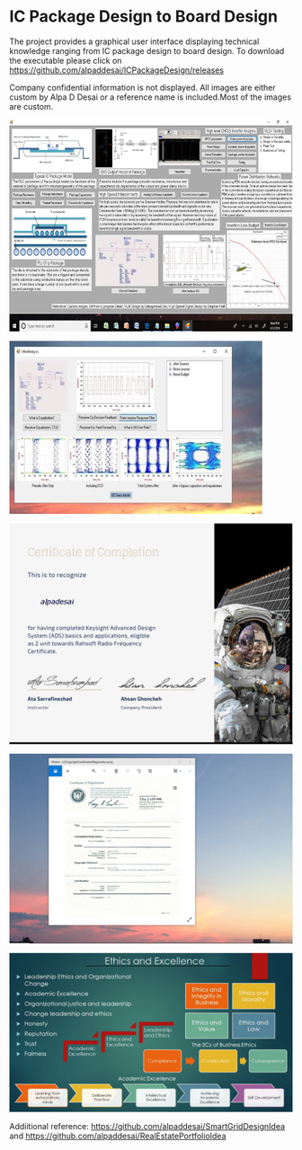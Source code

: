 # IC Package Design to Board Design 

The project provides a graphical user interface displaying technical knowledge ranging from IC package design to board design. 
To download the executable please click on https://github.com/alpaddesai/ICPackageDesign/releases

Company confidential information is not displayed. All images are either custom by Alpa D Desai or a reference name is included.Most of the images are custom. 

![Image of the IC Package Design](ICPackageGUIImage.jpg) 

![Image of the Jitter Graphical User Interface](JitterGUI.jpg)

![Image](RahsoftADScertificate.jpg)

![image](USCopyrightCertificate.png)

![image](Ethics.jpg)

Addiitional reference: https://github.com/alpaddesai/SmartGridDesignIdea and https://github.com/alpaddesai/RealEstatePortfolioIdea
